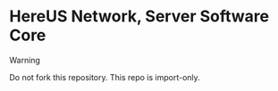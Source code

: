 # HereUS Network, Server Software Core

> [!WARNING]
> Do not fork this repository. This repo is import-only.